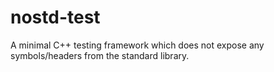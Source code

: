 # nostd-test

A minimal C++ testing framework which does not expose any symbols/headers from
the standard library.
